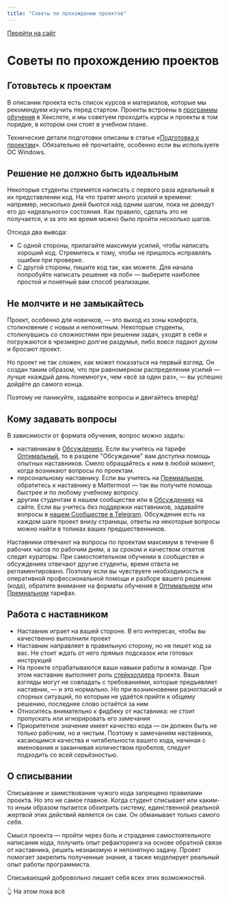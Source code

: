 ```yaml
---
title: "Советы по прохождению проектов"
---
```


[Перейти на сайт](https://ru.hexlet.io)

# Советы по прохождению проектов

## Готовьтесь к проектам

В описании проекта есть список курсов и материалов, которые мы рекомендуем изучить перед стартом. Проекты встроены в [программы обучения](https://ru.hexlet.io/courses) в Хекслете, и мы советуем проходить курсы и проекты в том порядке, в котором они стоят в учебном плане.

Технические детали подготовки описаны в статье «[Подготовка к проектам](https://help.hexlet.io/ru/articles/111470-podgotovka-k-proektam)». Обязательно её прочитайте, особенно если вы используете ОС Windows.

## Решение не должно быть идеальным

Некоторые студенты стремятся написать с первого раза идеальный в их представлении код. На что тратят много усилий и времени: например, несколько дней бьются над одним шагом, пока не доведут его до «идеального» состояния. Как правило, сделать это не получается, и за это же время можно было пройти несколько шагов.

Отсюда два вывода:

* С одной стороны, прилагайте максимум усилий, чтобы написать хороший код. Стремитесь к тому, чтобы не пришлось исправлять ошибки при проверке.
* С другой стороны, пишите код так, как можете. Для начала попробуйте написать решение «в лоб» — выберите наиболее простой и понятный вам способ реализации.

## Не молчите и не замыкайтесь

Проект, особенно для новичков, — это выход из зоны комфорта, столкновение с новым и непонятным. Некоторые студенты, столкнувшись со сложностями при решении задач, уходят в себя и погружаются в чрезмерно долгие раздумья, либо вовсе падают духом и бросают проект.

Но проект не так сложен, как может показаться на первый взгляд. Он создан таким образом, что при равномерном распределении усилий — лучше «каждый день понемногу», чем «всё за один раз», — вы успешно дойдёте до самого конца.

Поэтому не паникуйте, задавайте вопросы и двигайтесь вперёд!

## Кому задавать вопросы

В зависимости от формата обучения, вопрос можно задать:

* наставникам в [Обсуждениях](https://help.hexlet.io/article/20549). Если вы учитесь на тарифе [Оптимальный](https://help.hexlet.io/article/20504), то в разделе "Обсуждение" вам доступна помощь опытных наставников. Смело обращайтесь к ним в любой момент, когда возникают вопросы по проектам.
* персональному наставнику. Если вы учитесь на [Премиальном](https://help.hexlet.io/article/20505), обратитесь к наставнику в Mattermost — так вы получите помощь быстрее и по любому учебному вопросу.
* другим студентам в нашем сообществе или в [Обсуждениях](https://help.hexlet.io/article/20549) на сайте. Если вы учитесь без поддержки наставников, задавайте вопросы в [нашем Сообществе в Telegram](https://help.hexlet.io/article/20443). Обсуждения есть на каждом шаге проект внизу страницы, ответы на некоторые вопросы можно найти в топиках ваших предшественников.

Наставники отвечают на вопросы по проектам максимум в течение 6 рабочих часов по рабочим дням, а за сроком и качеством ответов следят кураторы. При самостоятельном обучении в сообществе и обсуждениях отвечают другие студенты, время ответа не регламентировано. Поэтому если вы чувствуете необходимость в оперативной профессиональной помощи и разборе вашего решения (кода), обратите внимание на форматы обучения в [Оптимальном](https://help.hexlet.io/article/20504) или [Премиальном](https://help.hexlet.io/article/20505) тарифах.

## Работа с наставником

* Наставник играет на вашей стороне. В его интересах, чтобы вы качественно выполнили проект
* Наставник направляет в правильную сторону, но не пишет код за вас. Не стоит ждать от него прямых подсказок или готовых инструкций
* На проекте отрабатываются ваши навыки работы в команде. При этом наставник выполняет роль [стейкхолдера](https://ru.wikipedia.org/wiki/%D0%A1%D1%82%D0%B5%D0%B9%D0%BA%D1%85%D0%BE%D0%BB%D0%B4%D0%B5%D1%80) проекта. Ваши взгляды могут не совпадать с требованиями, которые предъявляет наставник, — и это нормально. Но при возникновении разногласий и спорных ситуаций, по которым не удаётся прийти к общему решению, последнее слово остаётся за ним
* Относитесь внимательно к фидбеку от наставника: не стоит пропускать или игнорировать его замечания
* Приоритетное значение имеет качество кода — он должен быть не только рабочим, но и чистым. Поэтому к замечаниям наставника, касающимся качества и читабельности вашего кода, начиная с именования и заканчивая количеством пробелов, следует подходить со всей серьёзностью.

## О списывании

Списывание и заимствование чужого кода запрещено правилами проекта. Но это не самое главное. Когда студент списывает или каким-то иным образом пытается обхитрить систему, единственной реальной жертвой этих действий является он сам. Он обманывает только самого себя.

Смысл проекта — пройти через боль и страдания самостоятельного написания кода, получить опыт рефакторинга на основе обратной связи от наставника, решить незнакомую и непонятную задачу. Проект помогает закрепить полученные знания, а также моделирует реальный опыт работы программиста.

Списывающий добровольно лишает себя всех этих возможностей.

👆 На этом пока всё
